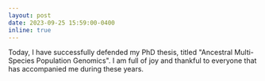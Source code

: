 ```yaml
---
layout: post
date: 2023-09-25 15:59:00-0400
inline: true
---
```


Today, I have successfully defended my PhD thesis, titled "Ancestral Multi-Species Population Genomics". I am full of joy and thankful to everyone that has accompanied me during these years. 